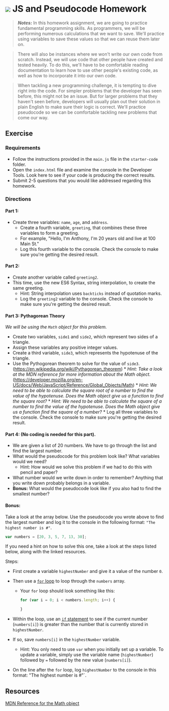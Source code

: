 # ![](https://ga-dash.s3.amazonaws.com/production/assets/logo-9f88ae6c9c3871690e33280fcf557f33.png) JS and Pseudocode Homework

> ***Notes:*** In this homework assignment, we are going to practice fundamental programming skills. As programmers, we will be performing numerous calculations that we want to save. We'll practice using variables to save these values so that we can reuse them later on.

> There will also be instances where we won't write our own code from scratch. Instead, we will use code that other people have created and tested heavily. To do this, we'll have to be comfortable reading documentation to learn how to use other people's existing code, as well as how to incorporate it into our own code.

> When tackling a new programming challenge, it is tempting to dive right into the code. For simpler problems that the developer has seen before, this might not be an issue. But for larger problems that they haven't seen before, developers will usually plan out their solution in plain English to make sure their logic is correct. We'll practice pseudocode so we can be comfortable tackling new problems that come our way.

## Exercise

### Requirements
* Follow the instructions provided in the `main.js` file in the `starter-code` folder.
* Open the `index.html` file and examine the console in the Developer Tools. Look here to see if your code is producing the correct results.
* Submit 2-5 questions that you would like addressed regarding this homework.

### Directions

#### Part 1: 
  * Create three variables: `name`, `age`, and `address`.
	* Create a fourth variable, `greeting`, that combines these three variables to form a greeting.
    * For example, "Hello, I'm Anthony, I'm 20 years old and live at 100 Main St."
    * Log this fourth variable to the console. Check the console to make sure you're getting the desired result.
    
#### Part 2:
  * Create another variable called `greeting2`. 
  * This time, use the new ES6 Syntax, string interpolation, to create the same greeting.
    * Hint: String interpolation uses `backticks` instead of quotation marks.
    * Log the `greeting2` variable to the console. Check the console to make sure you're getting the desired result.

#### Part 3: Pythagorean Theory
_We will be using the `Math` object for this problem._

* Create two variables, `side1` and `side2`, which represent two sides of a triangle.
* Assign these variables any positive integer values.
* Create a third variable, `side3`, which represents the hypotenuse of the triangle.
* Use the Pythogorean theorem to solve for the value of `side3`.
	(https://en.wikipedia.org/wiki/Pythagorean_theorem)
	  * _Hint: Take a look at the MDN reference for more information about the Math object._
	(https://developer.mozilla.org/en-US/docs/Web/JavaScript/Reference/Global_Objects/Math)
	  * _Hint: We need to be able to calculate the square root of a number to find the
	value of the hypotenuse. Does the Math object give us a function to find the square root?_
	  * _Hint: We need to be able to calculate the square of a number to find the value of the hypotenuse. Does the Math object give us a function find the square of a number?_
	  * Log all three variables to the console. Check the console to make sure you're getting the desired result.
  
#### Part 4: (No coding is needed for this part).
* We are given a list of 20 numbers. We have to go through the list and find the largest number.
* What would the pseudocode for this problem look like? What variables would we need?
	* Hint: How would we solve this problem if we had to do this with pencil and paper?
* What number would we write down in order to remember? Anything that you write down probably belongs in a variable.
* **Bonus:** What would the pseudocode look like if you also had to find the smallest number?

#### Bonus: 
Take a look at the array below. Use the pseudocode you wrote above to find the largest number and log it to the console in the following format: `"The highest number is #"`.

```js
var numbers = [20, 3, 5, 7, 13, 30];
```

If you need a hint on how to solve this one, take a look at the steps listed below, along with the linked resources. 

Steps:
- First create a variable `highestNumber` and give it a value of the number `0`.

- Then use a [`for` loop](https://www.w3schools.com/js/js_loop_for.asp) to loop through the `numbers` array. 
	- 	Your `for` loop should look something like this:

		```js
		for (var i = 0; i < numbers.length; i++) {
		
		}
		```
- Within the loop, use an [`if` statement](https://www.w3schools.com/js/js_if_else.asp) to see if the current number (`numbers[i]`) is greater than the number that is currently stored in `highestNumber`.
- If so, save `numbers[i]` in the `highestNumber` variable.
	- Hint: You only need to use `var` when you initially set up a variable. To update a variable, simply use the variable name (`highestNumber`) followed by `=` followed by the new value (`numbers[i]`).
- On the line after the `for` loop, log `highestNumber` to the console in this format: "The highest number is #"`.


## Resources
[MDN Reference for the Math object](https://developer.mozilla.org/en-US/docs/Web/JavaScript/Reference/Global_Objects/Math)
